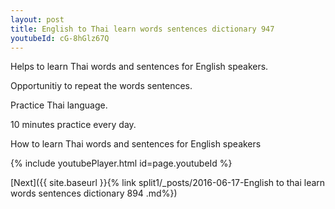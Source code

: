 ```yaml
---
layout: post
title: English to Thai learn words sentences dictionary 947 
youtubeId: cG-8hGlz67Q
---
```

 
 
Helps to learn Thai words and sentences for English speakers.

Opportunitiy to repeat the words sentences. 

Practice Thai language. 
 
10 minutes practice every day. 
 
How to learn Thai words and sentences for English speakers 
 
{% include youtubePlayer.html id=page.youtubeId %}
 
 
[Next]({{ site.baseurl }}{% link  split1/_posts/2016-06-17-English to thai learn words sentences dictionary 894 .md%})
 
